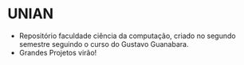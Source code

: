 # UNIAN
 + Repositório faculdade ciência da computação, criado no segundo semestre seguindo o curso do Gustavo Guanabara.
+ Grandes Projetos virão!